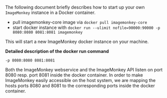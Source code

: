 The following document briefly describes how to start up your own `ImageMonkey` instance in a Docker container. 

* pull imagemonkey-core image via `docker pull imagemonkey-core`
* start docker instance with `docker run --ulimit nofile=90000:90000 -p 8080:8080 8081:8081 imagemonkey`

This will start a new ImageMonkey docker instance on your machine. 

**Detailed description of the docker run command**

`-p 8080:8080 8081:8081`

Both the ImageMonkey webservice and the ImageMonkey API listen on port 8080 resp. port 8081 inside the docker container.
In order to make ImageMonkey easily accessible on the host system, we are mapping the hosts ports 8080 and 8081 
to the corresponding ports inside the docker container. 

